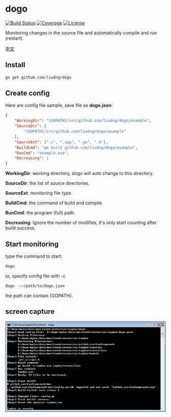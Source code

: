 # dogo

[![Build Status](https://travis-ci.org/liudng/dogo.svg)](https://travis-ci.org/liudng/dogo)
[![Coverage](http://gocover.io/_badge/github.com/liudng/dogo)](http://gocover.io/github.com/liudng/dogo)
[![License](https://img.shields.io/badge/license-BSD-blue.svg?style=flat)](https://github.com/liudng/dogo/blob/master/LICENSE)

Monitoring changes in the source file and automatically compile and run (restart).

[中文](doc/zh/README.md)

## Install

```bash
go get github.com/liudng/dogo
```

## Create config

Here are config file sample, save file as **dogo.json**:

```json
{
    "WorkingDir": "{GOPATH}/src/github.com/liudng/dogo/example",
    "SourceDir": [
        "{GOPATH}/src/github.com/liudng/dogo/example"
    ],
    "SourceExt": [".c", ".cpp", ".go", ".h"],
    "BuildCmd": "go build github.com/liudng/dogo/example",
    "RunCmd": "example.exe",
    "Decreasing": 1
}
```

**WorkingDir**: working directory, dogo will auto change to this directory.

**SourceDir**: the list of source directories.

**SourceExt**: monitoring file type.

**BuildCmd**: the command of build and compile.

**RunCmd**: the program (full) path.

**Decreasing**: Ignore the number of modifies, it's only start counting after build success.

## Start monitoring

type the command to start:

```sh
dogo
```

or, specify config file with -c

```sh
dogo -c=/path/to/dogo.json
```

the path can contain {GOPATH}.

## screen capture

![windows screen](doc/en/img/screen2.png)